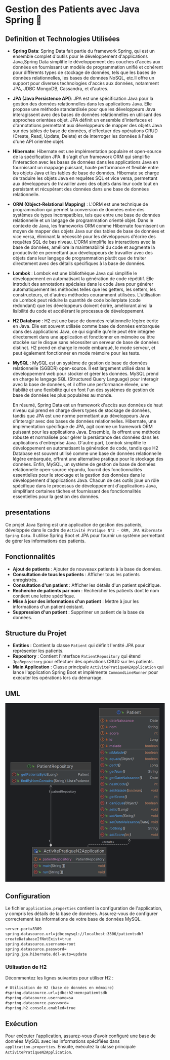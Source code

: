 # Gestion des Patients avec Java Spring 🏥

## Definition et Technologies Utilisées

- **Spring Data**: Spring Data fait partie du framework Spring, qui est un ensemble complet d'outils pour le développement d'applications Java,Spring Data simplifie le développement des couches d'accès aux données en fournissant un modèle de programmation unifié et cohérent pour différents types de stockage de données, tels que les bases de données relationnelles, les bases de données NoSQL, etc.Il offre un support pour diverses technologies d'accès aux données, notamment JPA, JDBC MongoDB, Cassandra, et d'autres.

- **JPA (Java Persistence API)**: JPA est une spécification Java pour la gestion des données relationnelles dans les applications Java. Elle propose une méthode standardisée pour que les développeurs Java interagissent avec des bases de données relationnelles en utilisant des approches orientées objet. JPA définit un ensemble d'interfaces et d'annotations permettant aux développeurs de mapper des objets Java sur des tables de base de données, d'effectuer des opérations CRUD (Create, Read, Update, Delete) et de interroger les données à l'aide d'une API orientée objet.

- **Hibernate**: Hibernate est une implémentation populaire et open-source de la spécification JPA. Il s'agit d'un framework ORM qui simplifie l'interaction avec les bases de données dans les applications Java en fournissant un mappage puissant, haute performance et flexible entre les objets Java et les tables de base de données. Hibernate se charge de traduire les objets Java en requêtes SQL et vice versa, permettant aux développeurs de travailler avec des objets dans leur code tout en persistant et récupérant des données dans une base de données relationnelle.

- **ORM (Object-Relational Mapping)** : L'ORM est une technique de programmation qui permet la conversion de données entre des systèmes de types incompatibles, tels que entre une base de données relationnelle et un langage de programmation orienté objet. Dans le contexte de Java, les frameworks ORM comme Hibernate fournissent un moyen de mapper des objets Java sur des tables de base de données et vice versa, éliminant la nécessité pour les développeurs d'écrire des requêtes SQL de bas niveau. L'ORM simplifie les interactions avec la base de données, améliore la maintenabilité du code et augmente la productivité en permettant aux développeurs de travailler avec des objets dans leur langage de programmation plutôt que de traiter directement avec des détails spécifiques à la base de données.

- **Lombok** :
  Lombok est une bibliothèque Java qui simplifie le développement en automatisant la génération de code répétitif.
  Elle introduit des annotations spéciales dans le code Java pour générer automatiquement les méthodes telles que les getters, les setters, les constructeurs, et d'autres méthodes couramment utilisées.
  L'utilisation de Lombok peut réduire la quantité de code boilerplate (code redondant) que les développeurs doivent écrire, améliorant ainsi la lisibilité du code et accélérant le processus de développement.

- **H2 Database** :
  H2 est une base de données relationnelle légère écrite en Java.
  Elle est souvent utilisée comme base de données embarquée dans des applications Java, ce qui signifie qu'elle peut être intégrée directement dans une application et fonctionner en mémoire ou être stockée sur le disque sans nécessiter un serveur de base de données distinct.
  H2 prend en charge le mode embarqué, le mode serveur, et peut également fonctionner en mode mémoire pour les tests.
- **MySQL** :
  MySQL est un système de gestion de base de données relationnelle (SGBDR) open-source.
  Il est largement utilisé dans le développement web pour stocker et gérer les données.
  MySQL prend en charge le langage SQL (Structured Query Language) pour interagir avec la base de données, et il offre une performance élevée, une fiabilité et une flexibilité qui en font l'un des systèmes de gestion de base de données les plus populaires au monde.

    <p>En résumé, Spring Data est un framework d'accès aux données de haut niveau qui prend en charge divers types de stockage de données, tandis que JPA est une norme permettant aux développeurs Java d'interagir avec des bases de données relationnelles. Hibernate, une implémentation spécifique de JPA, agit comme un framework ORM puissant pour les applications Java. Ensemble, ils offrent une méthode robuste et normalisée pour gérer la persistance des données dans les applications d'entreprise Java. D'autre part, Lombok simplifie le développement en automatisant la génération de code, tandis que H2 Database est souvent utilisé comme une base de données relationnelle légère embarquée, offrant une alternative pratique pour le stockage des données. Enfin, MySQL, un système de gestion de base de données relationnelle open-source répandu, fournit des fonctionnalités essentielles pour le stockage et la gestion des données dans le développement d'applications Java. Chacun de ces outils joue un rôle spécifique dans le processus de développement d'applications Java, simplifiant certaines tâches et fournissant des fonctionnalités essentielles pour la gestion des données.</p>

## presentations

Ce projet Java Spring est une application de gestion des patients, développée dans le cadre de `Activité Pratique N°2 - ORM, JPA Hibernate Spring Data`. Il utilise Spring Boot et JPA pour fournir un système permettant de gérer les informations des patients.

## Fonctionnalités

- **Ajout de patients** : Ajouter de nouveaux patients à la base de données.
- **Consultation de tous les patients** : Afficher tous les patients enregistrés.
- **Consultation d'un patient** : Afficher les détails d'un patient spécifique.
- **Recherche de patients par nom** : Rechercher les patients dont le nom contient une lettre spécifique.
- **Mise à jour des informations d'un patient** : Mettre à jour les informations d'un patient existant.
- **Suppression d'un patient** : Supprimer un patient de la base de données.

## Structure du Projet

- **Entities** : Contient la classe `Patient` qui définit l'entité JPA pour représenter les patients.
- **Repository** : Contient l'interface `PatientRepository` qui étend `JpaRepository` pour effectuer des opérations CRUD sur les patients.
- **Main Application** : Classe principale `ActivitePratiqueN2Application` qui lance l'application Spring Boot et implémente `CommandLineRunner` pour exécuter les opérations lors du démarrage.

## UML

![UML](./UML/UML.png)

## Configuration

Le fichier `application.properties` contient la configuration de l'application, y compris les détails de la base de données. Assurez-vous de configurer correctement les informations de votre base de données MySQL.

```properties
server.port=3309
spring.datasource.url=jdbc:mysql://localhost:3306/patientsdb?createDatabaseIfNotExist=true
spring.datasource.username=root
spring.datasource.password=
spring.jpa.hibernate.ddl-auto=update
```

### Utilisation de H2

Décommentez les lignes suivantes pour utiliser H2 :

```properties
# Utilisation de H2 (base de données en mémoire)
#spring.datasource.url=jdbc:h2:mem:patientsdb
#spring.datasource.username=sa
#spring.datasource.password=
#spring.h2.console.enabled=true
```

## Exécution

Pour exécuter l'application, assurez-vous d'avoir configuré une base de données MySQL avec les informations spécifiées dans `application.properties`. Ensuite, exécutez la classe principale `ActivitePratiqueN2Application`.
